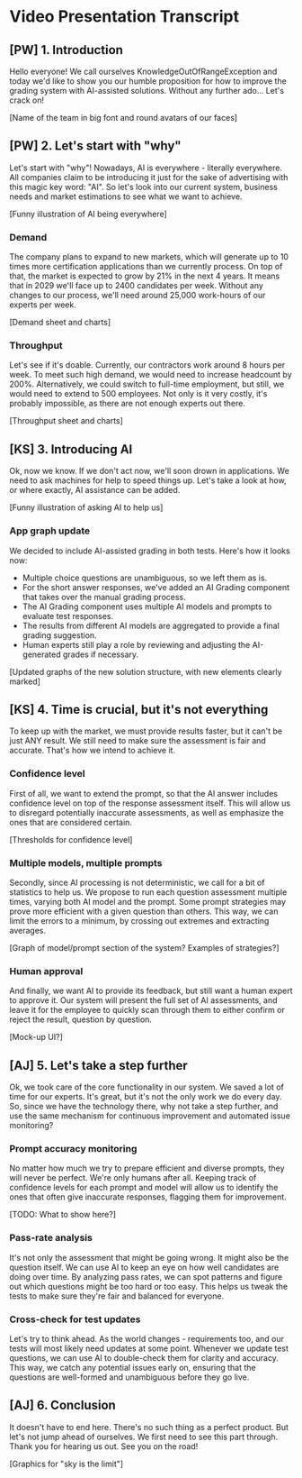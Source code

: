 # Video Presentation Transcript

## [PW] 1. Introduction

Hello everyone!
We call ourselves KnowledgeOutOfRangeException and today we'd like to show you our humble proposition for how to improve the grading system with AI-assisted solutions. Without any further ado... Let's crack on!

[Name of the team in big font and round avatars of our faces]

## [PW] 2. Let's start with "why"

Let's start with "why"! Nowadays, AI is everywhere - literally everywhere. All companies claim to be introducing it just for the sake of advertising with this magic key word: "AI". So let's look into our current system, business needs and market estimations to see what we want to achieve. 

[Funny illustration of AI being everywhere]

### Demand
The company plans to expand to new markets, which will generate up to 10 times more certification applications than we currently process. On top of that, the market is expected to grow by 21% in the next 4 years. It means that in 2029 we'll face up to 2400 candidates per week. Without any changes to our process, we'll need around 25,000 work-hours of our experts per week.

[Demand sheet and charts]

### Throughput
Let's see if it's doable. Currently, our contractors work around 8 hours per week. To meet such high demand, we would need to increase headcount by 200%. Alternatively, we could switch to full-time employment, but still, we would need to extend to 500 employees. Not only is it very costly, it's probably impossible, as there are not enough experts out there.

[Throughput sheet and charts]

## [KS] 3. Introducing AI

Ok, now we know. If we don't act now, we'll soon drown in applications. We need to ask machines for help to speed things up. Let's take a look at how, or where exactly, AI assistance can be added.

[Funny illustration of asking AI to help us]

### App graph update
We decided to include AI-assisted grading in both tests. Here's how it looks now:
- Multiple choice questions are unambiguous, so we left them as is.
- For the short answer responses, we've added an AI Grading component that takes over the manual grading process.
- The AI Grading component uses multiple AI models and prompts to evaluate test responses.
- The results from different AI models are aggregated to provide a final grading suggestion.
- Human experts still play a role by reviewing and adjusting the AI-generated grades if necessary.

[Updated graphs of the new solution structure, with new elements clearly marked]

## [KS] 4. Time is crucial, but it's not everything

To keep up with the market, we must provide results faster, but it can't be just ANY result. We still need to make sure the assessment is fair and accurate. That's how we intend to achieve it.

### Confidence level
First of all, we want to extend the prompt, so that the AI answer includes confidence level on top of the response assessment itself. This will allow us to disregard potentially inaccurate assessments, as well as emphasize the ones that are considered certain. 

[Thresholds for confidence level] 

### Multiple models, multiple prompts
Secondly, since AI processing is not deterministic, we call for a bit of statistics to help us. We propose to run each question assessment multiple times, varying both AI model and the prompt. Some prompt strategies may prove more efficient with a given question than others. This way, we can limit the errors to a minimum, by crossing out extremes and extracting averages.

[Graph of model/prompt section of the system? Examples of strategies?]

### Human approval
And finally, we want AI to provide its feedback, but still want a human expert to approve it. Our system will present the full set of AI assessments, and leave it for the employee to quickly scan through them to either confirm or reject the result, question by question. 

[Mock-up UI?]

## [AJ] 5. Let's take a step further

Ok, we took care of the core functionality in our system. We saved a lot of time for our experts. It's great, but it's not the only work we do every day. So, since we have the technology there, why not take a step further, and use the same mechanism for continuous improvement and automated issue monitoring?

### Prompt accuracy monitoring
No matter how much we try to prepare efficient and diverse prompts, they will never be perfect. We're only humans after all. Keeping track of confidence levels for each prompt and model will allow us to identify the ones that often give inaccurate responses, flagging them for improvement.

[TODO: What to show here?]

### Pass-rate analysis
It's not only the assessment that might be going wrong. It might also be the question itself. We can use AI to keep an eye on how well candidates are doing over time. By analyzing pass rates, we can spot patterns and figure out which questions might be too hard or too easy. This helps us tweak the tests to make sure they're fair and balanced for everyone.

### Cross-check for test updates
Let's try to think ahead. As the world changes - requirements too, and our tests will most likely need updates at some point. Whenever we update test questions, we can use AI to double-check them for clarity and accuracy. This way, we catch any potential issues early on, ensuring that the questions are well-formed and unambiguous before they go live.

## [AJ] 6. Conclusion
It doesn't have to end here. There's no such thing as a perfect product. But let's not jump ahead of ourselves. We first need to see this part through.
Thank you for hearing us out. See you on the road!

[Graphics for "sky is the limit"]